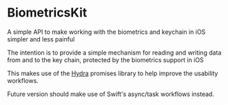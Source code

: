 # BiometricsKit

A simple API to make working with the biometrics and keychain in iOS simpler and less painful

The intention is to provide a simple mechanism for reading and writing data from and to the key chain, protected by the biometrics support in iOS

This makes use of the [Hydra](https://github.com/malcommac/Hydra) promises library to help improve the usability workflows.

Future version should make use of Swift's async/task workflows instead.
